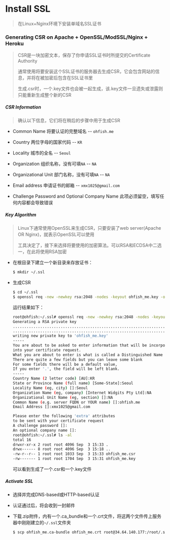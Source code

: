 # Install SSL

> 在Linux+Nginx环境下安装单域名SSL证书

### Generating CSR on Apache + OpenSSL/ModSSL/Nginx + Heroku

> CSR是一块加密文本，保存了你申请SSL证书时所提交的Certificate Authority
>
> 通常使用将要安装这个SSL证书的服务器去生成CSR，它会包含网站的信息，并将在被加密后包含在SSL证书里
>
> 生成.csr时，一个.key文件也会被一起生成，该.key文件一旦遗失或泄露则只能重新生成整个新的CSR

##### CSR Information

> 确认以下信息，它们将在稍后的步骤中用于生成CSR

- Common Name 将要认证的完整域名 -- `ohfish.me`
- Country 两位字母的国家代码 -- `KR`
- Locality 城市的全名 -- `Seoul`
- Organization 组织名称，没有可填`NA` -- `NA`
- Organizational Unit 部门名称，没有可填`NA` -- `NA`
- Email address 申请证书的邮箱 -- `xmx1025@gmail.com`

- Challenge Password and Optional Company Name 此项必须留空，填写任何内容都会导致错误

##### Key Algorithm

> Linux下通常使用OpenSSL来生成CSR，只要安装了web server(Apache OR Nginx)，就表示OpenSSL可以使用
>
> 工具决定了，接下来选择将要使用的加密算法。可以RSA和ECDSA中二选一，在此将使用RSA加密

- 在根目录下建立一个新目录来存放证书：

    ```bash
    $ mkdir ~/.ssl
    ```

- 生成CSR

    ```bash
    $ cd ~/.ssl
    $ openssl req -new -newkey rsa:2048 -nodes -keyout ohfish_me.key -out ohfish_me.csr
    ```

    运行结果如下：

    ```bash
    root@ohfish:~/.ssl# openssl req -new -newkey rsa:2048 -nodes -keyout ohfish_me.key -out ohfish_me.csr
    Generating a RSA private key
    .........................................................................+++++
    .................................................................................................................+++++
    writing new private key to 'ohfish_me.key'
    -----
    You are about to be asked to enter information that will be incorporated
    into your certificate request.
    What you are about to enter is what is called a Distinguished Name or a DN.
    There are quite a few fields but you can leave some blank
    For some fields there will be a default value,
    If you enter '.', the field will be left blank.
    -----
    Country Name (2 letter code) [AU]:KR
    State or Province Name (full name) [Some-State]:Seoul
    Locality Name (eg, city) []:Seoul
    Organization Name (eg, company) [Internet Widgits Pty Ltd]:NA
    Organizational Unit Name (eg, section) []:NA
    Common Name (e.g. server FQDN or YOUR name) []:ohfish.me
    Email Address []:xmx1025@gmail.com
    
    Please enter the following 'extra' attributes
    to be sent with your certificate request
    A challenge password []:
    An optional company name []:
    root@ohfish:~/.ssl# ls -al
    total 16
    drwxr-xr-x 2 root root 4096 Sep  3 15:33 .
    drwx------ 8 root root 4096 Sep  3 15:18 ..
    -rw-r--r-- 1 root root 1033 Sep  3 15:33 ohfish_me.csr
    -rw------- 1 root root 1704 Sep  3 15:31 ohfish_me.key
    ```

    可以看到生成了一个.csr和一个.key文件

##### Activate SSL

- 选择并完成DNS-based或HTTP-based认证

- 认证通过后，将会收到一封邮件

- 下载.zip附件，内有一个.ca_bundle和一个.crt文件，将这两个文件传上服务器中刚刚建立的`~/.ssl`文件夹

    ```bash
    $ scp ohfish_me.ca-bundle ohfish_me.crt root@34.64.140.177:/root/.ssl
    ```


